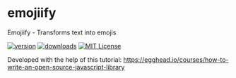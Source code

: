 # emojiify
Emojiify - Transforms text into emojis

[![version](https://img.shields.io/npm/v/emojiify.svg?style=flat-square)](http://npm.im/emojiify)
[![downloads](https://img.shields.io/npm/dm/emojiify.svg?style=flat-square)](http://npm-stat.com/charts.html?package=emojiify&from=2025-01-01)
[![MIT License](https://img.shields.io/npm/l/emojiify.svg?style=flat-square)](http://opensource.org/licenses/MIT)

Developed with the help of this tutorial:
https://egghead.io/courses/how-to-write-an-open-source-javascript-library
